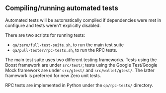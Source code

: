 Compiling/running automated tests
---------------------------------

Automated tests will be automatically compiled if dependencies were met in configure
and tests weren't explicitly disabled.

There are two scripts for running tests:

* ``qa/zero/full-test-suite.sh``, to run the main test suite
* ``qa/pull-tester/rpc-tests.sh``, to run the RPC tests.

The main test suite uses two different testing frameworks. Tests using the Boost
framework are under ``src/test/``; tests using the Google Test/Google Mock
framework are under ``src/gtest/`` and ``src/wallet/gtest/``. The latter framework
is preferred for new Zero unit tests.

RPC tests are implemented in Python under the ``qa/rpc-tests/`` directory.

